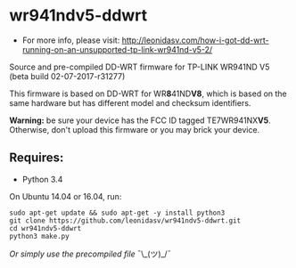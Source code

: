 # wr941ndv5-ddwrt
* For more info, please visit: http://leonidasv.com/how-i-got-dd-wrt-running-on-an-unsupported-tp-link-wr941nd-v5-2/

Source and pre-compiled DD-WRT firmware for TP-LINK WR941ND V5 (beta build 02-07-2017-r31277)

This firmware is based on DD-WRT for WR**8**41ND**V8**, which is based on the same hardware but has different model and checksum identifiers.

**Warning:** be sure your device has the FCC ID tagged TE7WR941NX**V5**. Otherwise, don't upload this firmware or you may brick your device.

## Requires:
* Python 3.4

On Ubuntu 14.04 or 16.04, run:
```
sudo apt-get update && sudo apt-get -y install python3
git clone https://github.com/leonidasv/wr941ndv5-ddwrt.git
cd wr941ndv5-ddwrt
python3 make.py
```

*Or simply use the precompiled file* ¯&#92;&#95;(ツ)&#95;/¯
